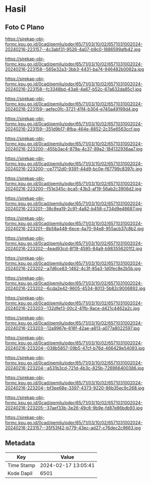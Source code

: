# Hasil

## Foto C Plano

https://sirekap-obj-formc.kpu.go.id/0cad/pemilu/pdpr/65/71/03/10/02/6571031002024-20240216-223157--4c3abf31-9526-4a07-b9c0-1886599afb42.jpg

https://sirekap-obj-formc.kpu.go.id/0cad/pemilu/pdpr/65/71/03/10/02/6571031002024-20240216-223158--565e32a3-3bb3-4431-ba74-946482b0062a.jpg

https://sirekap-obj-formc.kpu.go.id/0cad/pemilu/pdpr/65/71/03/10/02/6571031002024-20240216-223158--fc3348bd-43a6-4a67-b52c-67a632da85c1.jpg

https://sirekap-obj-formc.kpu.go.id/0cad/pemilu/pdpr/65/71/03/10/02/6571031002024-20240216-223159--aefec0fc-3721-41f4-b304-e740a49199d4.jpg

https://sirekap-obj-formc.kpu.go.id/0cad/pemilu/pdpr/65/71/03/10/02/6571031002024-20240216-223159--351d9b17-8fba-464e-8852-2c35e6563ccf.jpg

https://sirekap-obj-formc.kpu.go.id/0cad/pemilu/pdpr/65/71/03/10/02/6571031002024-20240216-223200--455b3ac4-879a-4c37-89a2-184132936aa7.jpg

https://sirekap-obj-formc.kpu.go.id/0cad/pemilu/pdpr/65/71/03/10/02/6571031002024-20240216-223200--ce7712d0-9391-44d9-bc0e-f67799c8397c.jpg

https://sirekap-obj-formc.kpu.go.id/0cad/pemilu/pdpr/65/71/03/10/02/6571031002024-20240216-223200--f51e345c-bca5-43b3-af19-56ab2c3906d2.jpg

https://sirekap-obj-formc.kpu.go.id/0cad/pemilu/pdpr/65/71/03/10/02/6571031002024-20240216-223201--38c8ea19-2c91-4a82-b458-c734d9e46687.jpg

https://sirekap-obj-formc.kpu.go.id/0cad/pemilu/pdpr/65/71/03/10/02/6571031002024-20240216-223201--8b58a448-6ece-4a70-94e8-955acb37c8b2.jpg

https://sirekap-obj-formc.kpu.go.id/0cad/pemilu/pdpr/65/71/03/10/02/6571031002024-20240216-223202--4ead93cd-8f19-4595-84a9-b983556201f2.jpg

https://sirekap-obj-formc.kpu.go.id/0cad/pemilu/pdpr/65/71/03/10/02/6571031002024-20240216-223202--a7d6ce83-1462-4c3f-85a3-1d0fec8e2b5b.jpg

https://sirekap-obj-formc.kpu.go.id/0cad/pemilu/pdpr/65/71/03/10/02/6571031002024-20240216-223202--6cda2e42-9605-4534-8013-5b82c9006892.jpg

https://sirekap-obj-formc.kpu.go.id/0cad/pemilu/pdpr/65/71/03/10/02/6571031002024-20240216-223203--132dfef3-00c2-41fb-9ace-d421c4462a2c.jpg

https://sirekap-obj-formc.kpu.go.id/0cad/pemilu/pdpr/65/71/03/10/02/6571031002024-20240216-223203--12a9967e-616f-42ae-a813-a077a8022597.jpg

https://sirekap-obj-formc.kpu.go.id/0cad/pemilu/pdpr/65/71/03/10/02/6571031002024-20240216-223204--038b5857-09b5-47cf-b76d-466429e54093.jpg

https://sirekap-obj-formc.kpu.go.id/0cad/pemilu/pdpr/65/71/03/10/02/6571031002024-20240216-223204--a531b3cd-721d-4b3c-825b-726966400386.jpg

https://sirekap-obj-formc.kpu.go.id/0cad/pemilu/pdpr/65/71/03/10/02/6571031002024-20240216-223204--bf3ee68e-3397-4373-9220-86b35ec9c268.jpg

https://sirekap-obj-formc.kpu.go.id/0cad/pemilu/pdpr/65/71/03/10/02/6571031002024-20240216-223205--37aef33b-3e26-49c6-9b9e-fd87e86bdb93.jpg

https://sirekap-obj-formc.kpu.go.id/0cad/pemilu/pdpr/65/71/03/10/02/6571031002024-20240216-223157--35f53f42-b779-43ec-ad27-c76dec2c9663.jpg


## Metadata

| Key        | Value               |
| ---------- | ------------------- |
| Time Stamp | 2024-02-17 13:05:41 |
| Kode Dapil | 6501                |




